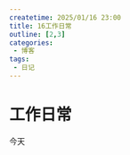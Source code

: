 ```yaml
---
createtime: 2025/01/16 23:00
title: 16工作日常
outline: [2,3]
categories:
 - 博客
tags:
 - 日记
---
```


# 工作日常

今天
